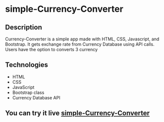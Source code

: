 # simple-Currency-Converter
## Description

Currency-Converter is a simple app made with HTML, CSS, Javascript,  and Bootstrap. It gets exchange rate from Currency Database using API calls. Users have the option to converts 3 currency
## Technologies
* HTML
* CSS
* JavaScript
* Bootstrap class
* Currency Database API


## You can try it live <a href = "https://maksimtimchenko.github.io/simple-Currency-Converter/">simple-Currency-Converter</a>
